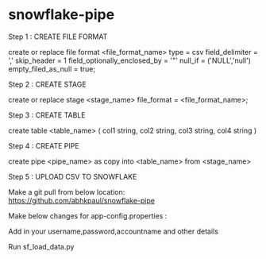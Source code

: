# snowflake-pipe

Step 1 :  CREATE FILE FORMAT

create or replace file format <file_format_name>
type = csv field_delimiter = ',' skip_header = 1
field_optionally_enclosed_by = '"'
null_if = ('NULL','null')
empty_filed_as_null = true;

Step 2 : CREATE STAGE

create or replace stage <stage_name>
file_format = <file_format_name>;

Step 3 : CREATE TABLE

create table <table_name> (
col1 string,
col2 string,
col3 string,
col4 string
)

Step 4 : CREATE PIPE

create pipe <pipe_name> as copy into <table_name> from <stage_name>

Step 5 : UPLOAD CSV TO SNOWFLAKE

Make a git pull from below location:
https://github.com/abhkpaul/snowflake-pipe

Make below changes for app-config.properties :

Add in your username,password,accountname and other details

Run sf_load_data.py
